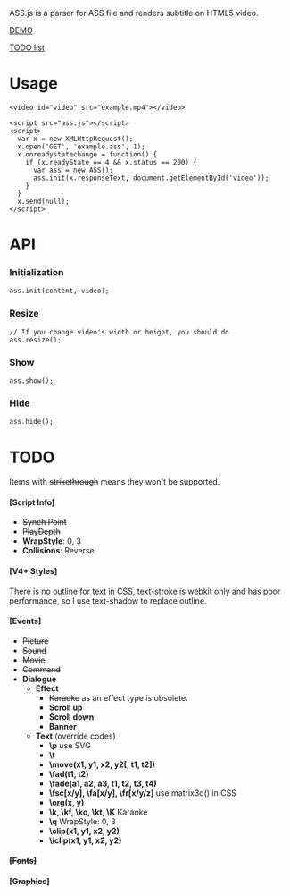 ASS.js is a parser for ASS file and renders subtitle on HTML5 video.

[DEMO](http://ass.woozy.im/)

[TODO list](https://github.com/weizhenye/ASS#todo)

# Usage
	<video id="video" src="example.mp4"></video>

	<script src="ass.js"></script>
	<script>
	  var x = new XMLHttpRequest();
	  x.open('GET', 'example.ass', 1);
	  x.onreadystatechange = function() {
	    if (x.readyState == 4 && x.status == 200) {
	      var ass = new ASS();
	      ass.init(x.responseText, document.getElementById('video'));
	    }
	  }
	  x.send(null);
	</script>


# API

### Initialization
	ass.init(content, video);
### Resize
	// If you change video's width or height, you should do
	ass.resize();
### Show
	ass.show();
### Hide
	ass.hide();


# TODO

Items with <del>strikethrough</del> means they won't be supported.

#### [Script Info]

* <del>Synch Point</del>
* <del>PlayDepth</del>
* __WrapStyle__: 0, 3
* __Collisions__: Reverse


#### [V4+ Styles]

There is no outline for text in CSS, text-stroke is webkit only and has poor performance, so I use text-shadow to replace outline.

#### [Events]

* <del>Picture</del>
* <del>Sound</del>
* <del>Movie</del>
* <del>Command</del>
* __Dialogue__
	+ __Effect__
		- <del>Karaoke</del> as an effect type is obsolete.
		- __Scroll up__
		- __Scroll down__
		- __Banner__
	+ __Text__ (override codes)
		- __\p__ use SVG
		- __\t__
		- __\move(x1, y1, x2, y2[, t1, t2])__
		- __\fad(t1, t2)__
		- __\fade(a1, a2, a3, t1, t2, t3, t4)__
		- __\fsc[x/y], \fa[x/y], \fr[x/y/z]__ use matrix3d() in CSS
		- __\org(x, y)__
		- __\k, \kf, \ko, \kt, \K__ Karaoke
		- __\q__ WrapStyle: 0, 3
		- __\clip(x1, y1, x2, y2)__
		- __\iclip(x1, y1, x2, y2)__

#### <del>[Fonts]</del>
#### <del>[Graphics]</del>
